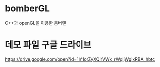 # bomberGL

C++과 openGL을 이용한 봄버맨 

# 데모 파일 구글 드라이브

https://drive.google.com/open?id=1IY1orZyXQirVWx_rWqljWgixRBA_hbtc
